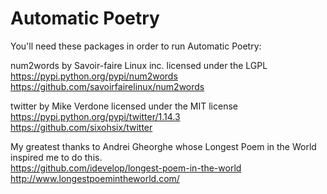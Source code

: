 Automatic Poetry
===============

You'll need these packages in order to run Automatic Poetry:

num2words by Savoir-faire Linux inc. licensed under the LGPL  
  https://pypi.python.org/pypi/num2words  
  https://github.com/savoirfairelinux/num2words  


twitter by Mike Verdone licensed under the MIT license  
  https://pypi.python.org/pypi/twitter/1.14.3  
  https://github.com/sixohsix/twitter  


My greatest thanks to Andrei Gheorghe whose Longest Poem in the World inspired me to do this.  
https://github.com/idevelop/longest-poem-in-the-world  
http://www.longestpoemintheworld.com/  

